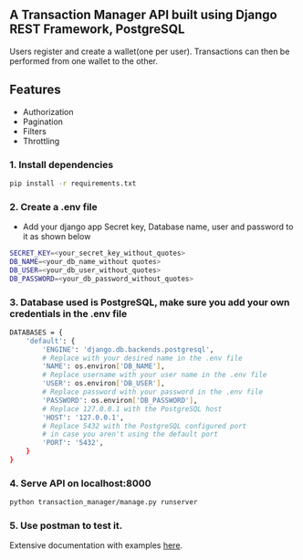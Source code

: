 ## A Transaction Manager API built using Django REST Framework, PostgreSQL

Users register and create a wallet(one per user). Transactions can then be performed from one wallet to the other.

## Features
- Authorization
- Pagination
- Filters
- Throttling

### 1. Install dependencies
```sh
pip install -r requirements.txt
```

### 2. Create a .env file
- Add your django app Secret key, Database name, user and password to it as shown below
```sh
SECRET_KEY=<your_secret_key_without_quotes>
DB_NAME=<your_db_name_without quotes>
DB_USER=<your_db_user_without_quotes>
DB_PASSWORD=<your_db_password_without_quotes>
```

### 3. Database used is PostgreSQL, make sure you add your own credentials in the .env file
```sh
DATABASES = {
    'default': {
        'ENGINE': 'django.db.backends.postgresql',
        # Replace with your desired name in the .env file
        'NAME': os.environ['DB_NAME'],
        # Replace username with your user name in the .env file
        'USER': os.environ['DB_USER'],
        # Replace password with your password in the .env file
        'PASSWORD': os.environ['DB_PASSWORD'],
        # Replace 127.0.0.1 with the PostgreSQL host
        'HOST': '127.0.0.1',
        # Replace 5432 with the PostgreSQL configured port
        # in case you aren't using the default port
        'PORT': '5432',
    }
}
```

### 4. Serve API on localhost:8000
```sh
python transaction_manager/manage.py runserver
```

### 5. Use postman to test it.

Extensive documentation with examples [here](https://documenter.getpostman.com/view/10646104/TVCiSRRA).
